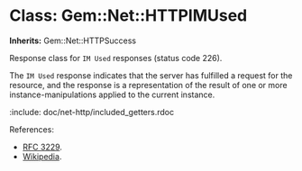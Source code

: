 # Class: Gem::Net::HTTPIMUsed
**Inherits:** Gem::Net::HTTPSuccess
    

Response class for `IM Used` responses (status code 226).

The `IM Used` response indicates that the server has fulfilled a request for
the resource, and the response is a representation of the result of one or
more instance-manipulations applied to the current instance.

:include: doc/net-http/included_getters.rdoc

References:

*   [RFC 3229](https://www.rfc-editor.org/rfc/rfc3229.html#section-10.4.1).
*   [Wikipedia](https://en.wikipedia.org/wiki/List_of_HTTP_status_codes#226).



